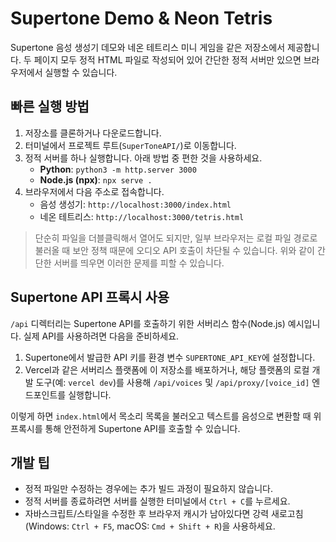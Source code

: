 # Supertone Demo & Neon Tetris

Supertone 음성 생성기 데모와 네온 테트리스 미니 게임을 같은 저장소에서 제공합니다. 두 페이지 모두 정적 HTML 파일로 작성되어 있어 간단한 정적 서버만 있으면 브라우저에서 실행할 수 있습니다.

## 빠른 실행 방법

1. 저장소를 클론하거나 다운로드합니다.
2. 터미널에서 프로젝트 루트(`SuperToneAPI/`)로 이동합니다.
3. 정적 서버를 하나 실행합니다. 아래 방법 중 편한 것을 사용하세요.
   - **Python**: `python3 -m http.server 3000`
   - **Node.js (npx)**: `npx serve .`
4. 브라우저에서 다음 주소로 접속합니다.
   - 음성 생성기: `http://localhost:3000/index.html`
   - 네온 테트리스: `http://localhost:3000/tetris.html`

> 단순히 파일을 더블클릭해서 열어도 되지만, 일부 브라우저는 로컬 파일 경로로 불러올 때 보안 정책 때문에 오디오 API 호출이 차단될 수 있습니다. 위와 같이 간단한 서버를 띄우면 이러한 문제를 피할 수 있습니다.

## Supertone API 프록시 사용

`/api` 디렉터리는 Supertone API를 호출하기 위한 서버리스 함수(Node.js) 예시입니다. 실제 API를 사용하려면 다음을 준비하세요.

1. Supertone에서 발급한 API 키를 환경 변수 `SUPERTONE_API_KEY`에 설정합니다.
2. Vercel과 같은 서버리스 플랫폼에 이 저장소를 배포하거나, 해당 플랫폼의 로컬 개발 도구(예: `vercel dev`)를 사용해 `/api/voices` 및 `/api/proxy/[voice_id]` 엔드포인트를 실행합니다.

이렇게 하면 `index.html`에서 목소리 목록을 불러오고 텍스트를 음성으로 변환할 때 위 프록시를 통해 안전하게 Supertone API를 호출할 수 있습니다.

## 개발 팁

- 정적 파일만 수정하는 경우에는 추가 빌드 과정이 필요하지 않습니다.
- 정적 서버를 종료하려면 서버를 실행한 터미널에서 `Ctrl + C`를 누르세요.
- 자바스크립트/스타일을 수정한 후 브라우저 캐시가 남아있다면 강력 새로고침(Windows: `Ctrl + F5`, macOS: `Cmd + Shift + R`)을 사용하세요.

